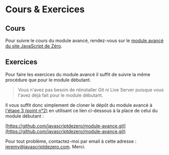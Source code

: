 # Cours & Exercices

## Cours

Pour suivre le cours du module avancé, rendez-vous sur le [module avancé du site JavaScript de Zéro](https://www.javascriptdezero.com/module-avance).

## Exercices

Pour faire les exercices du module avancé il suffit de suivre la même procédure que pour le module débutant.

> Vous n'avez pas besoin de réinstaller Git ni Live Server puisque vous l'avez déjà fait pour le module débutant.

Il vous suffit donc simplement de cloner le dépôt du module avancé à [l'étape 3 (point n°2)](https://github.com/javascriptdezero/module-debutant/tree/master/cours#%C3%A9tape-3--cloner-le-d%C3%A9p%C3%B4t-du-module-d%C3%A9butant) en utilisant ce lien ci-dessous à la place de celui du module débutant :

[https://github.com/javascriptdezero/module-avance.git](https://github.com/javascriptdezero/module-avance.git)

Pour tout problème, contactez-moi par email à cette adresse : jeremy@javascriptdezero.com. Merci.